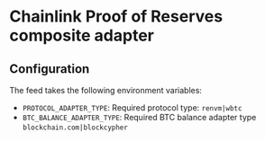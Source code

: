 # Chainlink Proof of Reserves composite adapter

## Configuration

The feed takes the following environment variables:

- `PROTOCOL_ADAPTER_TYPE`: Required protocol type: `renvm|wbtc`
- `BTC_BALANCE_ADAPTER_TYPE`: Required BTC balance adapter type `blockchain.com|blockcypher`
